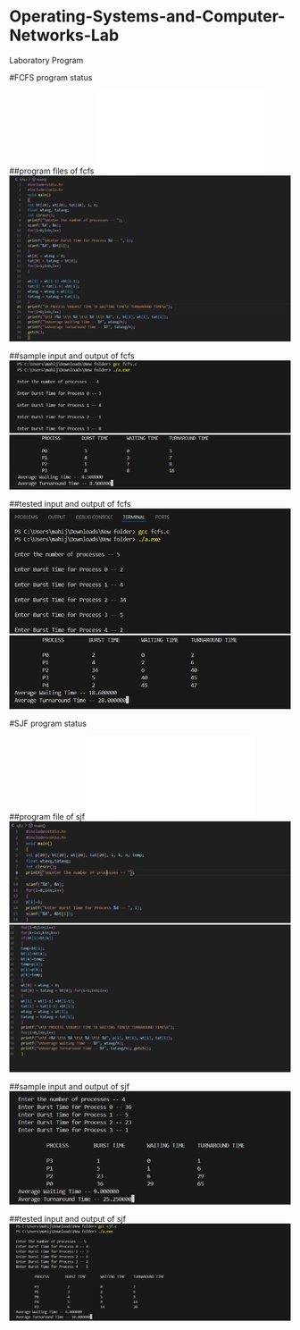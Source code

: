 # Operating-Systems-and-Computer-Networks-Lab
Laboratory Program

#FCFS program status

##program files of fcfs
![program_file](Experiment-1a/fcfs.c)
![progra_file](Experiment-1a/program_fcfs_5A2.png)

##sample input and output of fcfs
![sample_input](Experiment-1a/IO_5A2.png)
![sample_output](Experiment-1a/OT_5A2.png)

##tested input and output of fcfs
![tested_input](Experiment-1a/Test_IO_5A2.png)
![tested_output](Experiment-1a/Test_OT_5A2.png)

#SJF program status

##program file of sjf
![program_file](Experiment-1b/sjf.c)
![program_file](Experiment-1b/program_sjf_5A2.png)
![program_file](Experiment-1b/program2_Sjf_5A2.png)

##sample input and output of sjf
![sample](Experiment-1b/IO_5A2.png)

##tested input and output of sjf
![tested](Experiment-1b/Test_IO_5A2.png)
